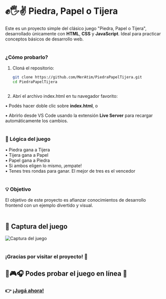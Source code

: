 # ✊🖐✌ Piedra, Papel o Tijera

Este es un proyecto simple del clásico juego "Piedra, Papel o Tijera", desarrollado únicamente con **HTML**, **CSS** y **JavaScript**. Ideal para practicar conceptos básicos de desarrollo web. <br> <br>

### ¿Cómo probarlo?

1. Cloná el repositorio:

   ```bash
   git clone https://github.com/MerAtim/PiedraPapelTijera.git
   cd PiedraPapelTijera
       
2. Abrí el archivo index.html en tu navegador favorito:

• Podés hacer doble clic sobre **index.html**, o

• Abrirlo desde VS Code usando la extensión **Live Server** para recargar automáticamente los cambios.  <br> <br>

### 🧠 Lógica del juego

• Piedra gana a Tijera <br>
• Tijera gana a Papel <br>
• Papel gana a Piedra <br>
• Si ambos eligen lo mismo, ¡empate! <br>
• Tenes tres rondas para ganar. El mejor de tres es el vencedor <br> <br>

### 💡 Objetivo

El objetivo de este proyecto es afianzar conocimientos de desarrollo frontend con un ejemplo divertido y visual.  <br> <br>

## 📸 Captura del juego

![Captura del juego](https://github.com/MerAtim/PiedraPapelTijera/blob/main/assets/shot.png?raw=true) <br> <br>

### ¡Gracias por visitar el proyecto! 🙌

## 🔗🎮🎧 Podes probar el juego en línea 🌟

### 👉 [¡Jugá ahora!](https://meratim.github.io/PiedraPapelTijera/) 
